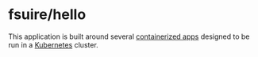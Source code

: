 # fsuire/hello

This application is built around several [containerized apps](doc/containerized-apps/README.md) designed to be run in a [Kubernetes](https://kubernetes.io/) cluster.
